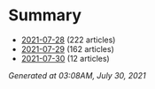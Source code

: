# Summary
* [2021-07-28](https://github.com/nuuuwan/news_lk/blob/data/news_lk.2021-07-28.json) (222 articles)
* [2021-07-29](https://github.com/nuuuwan/news_lk/blob/data/news_lk.2021-07-29.json) (162 articles)
* [2021-07-30](https://github.com/nuuuwan/news_lk/blob/data/news_lk.2021-07-30.json) (12 articles)

*Generated at 03:08AM, July 30, 2021*